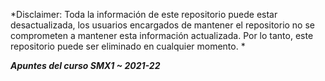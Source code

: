 *Disclaimer: Toda la información de este repositorio puede estar desactualizada, los usuarios encargados de mantener el repositorio no se comprometen a mantener                  esta información actualizada. Por lo tanto, este repositorio puede ser eliminado en cualquier momento. *

***Apuntes del curso SMX1 ~ 2021-22***

